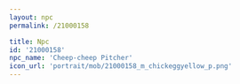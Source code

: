 ```yaml
---
layout: npc
permalink: /21000158

title: Npc
id: '21000158'
npc_name: 'Cheep-cheep Pitcher'
icon_url: 'portrait/mob/21000158_m_chickeggyellow_p.png'
---
```

